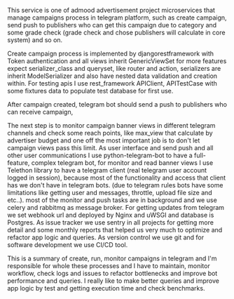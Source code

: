 This service is one of admood advertisement project microservices that manage campaigns process in telegram platform,
such as create campaign, send push to publishers who can get this campaign due to category and some grade check
(grade check and chose publishers will calculate in core system) and so on.

Create campaign process is implemented by djangorestframework with Token authentication and all views inherit
GenericViewSet for more features expect serializer_class and queryset, like router and action,
serializers are inherit ModelSerializer and also have nested data validation and creation within.
For testing apis I use rest_framework APIClient, APITestCase with some fixtures data to populate test database 
for first use.

After campaign created, telegram bot should send a push to publishers who can receive campaign,

The next step is to monitor campaign banner views in different telegram channels and check some reach points,
like max_view that calculate by advertiser budget and one off the most important job is to don't let campaign views
pass this limit.
As user interface and send push and all other user communications I use python-telegram-bot to have a full-feature,
complex telegram bot, for monitor and read banner views I use Telethon library to have a telegram client
(real telegram user account logged in session),
because most of the functionality and access that client has we don't have in telegram bots.
(due to telegram rules bots have some limitations like getting user and messages, throttle, upload file size and etc..).
most of the monitor and push tasks are in background and we use celery and rabbitmq as message broker.
For getting updates from telegram we set webhook url and deployed by Nginx and uWSGI and database is Postgres. As issue
tracker we use sentry in all projects for getting more detail and some monthly reports that helped us very much to
optimize and refactor app logic and queries. As version control we use git and for software development we use CI/CD tool.

This is a summary of create, run, monitor campaigns in telegram and I'm responsible for whole these processes and I have
to  maintain, monitor workflow, check logs and issues to refactor bottlenecks and improve bot performance and queries.
I really like to make better queries and improve app logic by test and getting execution time and check benchmarks.

